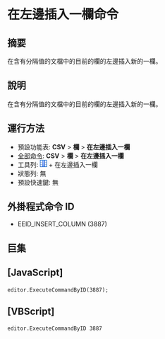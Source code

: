 # 在左邊插入一欄命令

## 摘要

在含有分隔值的文檔中的目前的欄的左邊插入新的一欄。

## 說明

在含有分隔值的文檔中的目前的欄的左邊插入新的一欄。

## 運行方法

- 預設功能表: **CSV** \> **欄** \> **在左邊插入一欄**
- [全部命令](../tools/all_commands): **CSV** \> **欄** \> **在左邊插入一欄**
- 工具列: ![](../../images/columns_separators.png) \+ 在左邊插入一欄
- 狀態列: 無
- 預設快速鍵: 無

## 外掛程式命令 ID

- EEID\_INSERT\_COLUMN (3887)

## 巨集

## \[JavaScript\]

```
editor.ExecuteCommandByID(3887);
```

## \[VBScript\]

```
editor.ExecuteCommandByID 3887
```
